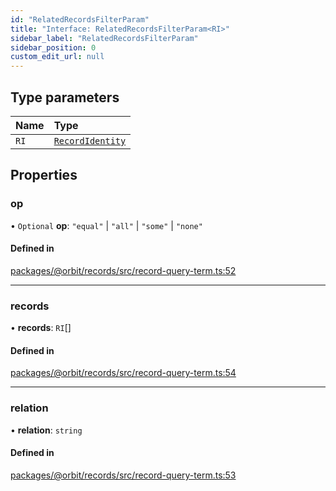 ```yaml
---
id: "RelatedRecordsFilterParam"
title: "Interface: RelatedRecordsFilterParam<RI>"
sidebar_label: "RelatedRecordsFilterParam"
sidebar_position: 0
custom_edit_url: null
---
```


## Type parameters

| Name | Type |
| :------ | :------ |
| `RI` | [`RecordIdentity`](RecordIdentity.md) |

## Properties

### op

• `Optional` **op**: ``"equal"`` \| ``"all"`` \| ``"some"`` \| ``"none"``

#### Defined in

[packages/@orbit/records/src/record-query-term.ts:52](https://github.com/orbitjs/orbit/blob/6e0cbd41/packages/@orbit/records/src/record-query-term.ts#L52)

___

### records

• **records**: `RI`[]

#### Defined in

[packages/@orbit/records/src/record-query-term.ts:54](https://github.com/orbitjs/orbit/blob/6e0cbd41/packages/@orbit/records/src/record-query-term.ts#L54)

___

### relation

• **relation**: `string`

#### Defined in

[packages/@orbit/records/src/record-query-term.ts:53](https://github.com/orbitjs/orbit/blob/6e0cbd41/packages/@orbit/records/src/record-query-term.ts#L53)
